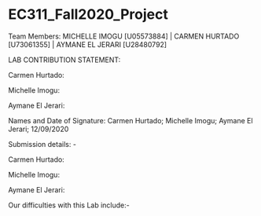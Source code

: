 # EC311_Fall2020_Project

Team Members: MICHELLE IMOGU [U05573884] | CARMEN HURTADO [U73061355] |  AYMANE EL JERARI [U28480792]


LAB CONTRIBUTION STATEMENT: 

Carmen Hurtado:

Michelle Imogu:

Aymane El Jerari: 


Names and Date of Signature: Carmen Hurtado; Michelle Imogu; Aymane El Jerari; 12/09/2020


Submission details: -

Carmen Hurtado:

Michelle Imogu:

Aymane El Jerari: 


Our difficulties with this Lab include:- 


